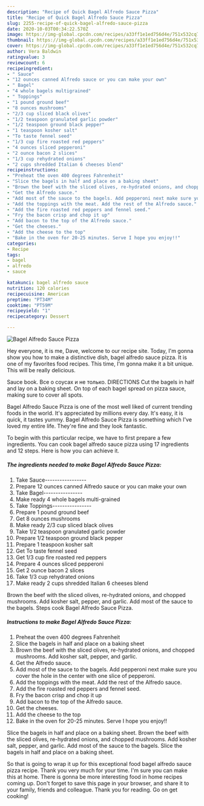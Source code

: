 ```yaml
---
description: "Recipe of Quick Bagel Alfredo Sauce Pizza"
title: "Recipe of Quick Bagel Alfredo Sauce Pizza"
slug: 2255-recipe-of-quick-bagel-alfredo-sauce-pizza
date: 2020-10-03T00:34:22.570Z
image: https://img-global.cpcdn.com/recipes/a33ff1e1ed756d4e/751x532cq70/bagel-alfredo-sauce-pizza-recipe-main-photo.jpg
thumbnail: https://img-global.cpcdn.com/recipes/a33ff1e1ed756d4e/751x532cq70/bagel-alfredo-sauce-pizza-recipe-main-photo.jpg
cover: https://img-global.cpcdn.com/recipes/a33ff1e1ed756d4e/751x532cq70/bagel-alfredo-sauce-pizza-recipe-main-photo.jpg
author: Vera Baldwin
ratingvalue: 3
reviewcount: 6
recipeingredient:
- " Sauce"
- "12 ounces canned Alfredo sauce or you can make your own"
- " Bagel"
- "4 whole bagels multigrained"
- " Toppings"
- "1 pound ground beef"
- "8 ounces mushrooms"
- "2/3 cup sliced black olives"
- "1/2 teaspoon granulated garlic powder"
- "1/2 teaspoon ground black pepper"
- "1 teaspoon kosher salt"
- "To taste fennel seed"
- "1/3 cup fire roasted red peppers"
- "4 ounces sliced pepperoni"
- "2 ounce bacon 2 slices"
- "1/3 cup rehydrated onions"
- "2 cups shredded Italian 6 cheeses blend"
recipeinstructions:
- "Preheat the oven 400 degrees Fahrenheit"
- "Slice the bagels in half and place on a baking sheet"
- "Brown the beef with the sliced olives, re-hydrated onions, and chopped mushrooms. Add kosher salt, pepper, and garlic."
- "Get the Alfredo sauce."
- "Add most of the sauce to the bagels. Add pepperoni next make sure you cover the hole in the center with one slice of pepperoni."
- "Add the toppings with the meat. Add the rest of the Alfredo sauce."
- "Add the fire roasted red peppers and fennel seed."
- "Fry the bacon crisp and chop it up"
- "Add bacon to the top of the Alfredo sauce."
- "Get the cheeses."
- "Add the cheese to the top"
- "Bake in the oven for 20-25 minutes. Serve I hope you enjoy!!"
categories:
- Recipe
tags:
- bagel
- alfredo
- sauce

katakunci: bagel alfredo sauce 
nutrition: 120 calories
recipecuisine: American
preptime: "PT34M"
cooktime: "PT59M"
recipeyield: "1"
recipecategory: Dessert

---
```



![Bagel Alfredo Sauce Pizza](https://img-global.cpcdn.com/recipes/a33ff1e1ed756d4e/751x532cq70/bagel-alfredo-sauce-pizza-recipe-main-photo.jpg)

Hey everyone, it is me, Dave, welcome to our recipe site. Today, I'm gonna show you how to make a distinctive dish, bagel alfredo sauce pizza. It is one of my favorites food recipes. This time, I'm gonna make it a bit unique. This will be really delicious.

Sauce book. Все о соусах и не только. DIRECTIONS Cut the bagels in half and lay on a baking sheet. On top of each bagel spread on pizza sauce, making sure to cover all spots.

Bagel Alfredo Sauce Pizza is one of the most well liked of current trending foods in the world. It's appreciated by millions every day. It's easy, it is quick, it tastes yummy. Bagel Alfredo Sauce Pizza is something which I've loved my entire life. They're fine and they look fantastic.


To begin with this particular recipe, we have to first prepare a few ingredients. You can cook bagel alfredo sauce pizza using 17 ingredients and 12 steps. Here is how you can achieve it.

<!--inarticleads1-->

##### The ingredients needed to make Bagel Alfredo Sauce Pizza:

1. Take  Sauce-----------------
1. Prepare 12 ounces canned Alfredo sauce or you can make your own
1. Take  Bagel----------------
1. Make ready 4 whole bagels multi-grained
1. Take  Toppings----------------
1. Prepare 1 pound ground beef
1. Get 8 ounces mushrooms
1. Make ready 2/3 cup sliced black olives
1. Take 1/2 teaspoon granulated garlic powder
1. Prepare 1/2 teaspoon ground black pepper
1. Prepare 1 teaspoon kosher salt
1. Get To taste fennel seed
1. Get 1/3 cup fire roasted red peppers
1. Prepare 4 ounces sliced pepperoni
1. Get 2 ounce bacon 2 slices
1. Take 1/3 cup rehydrated onions
1. Make ready 2 cups shredded Italian 6 cheeses blend


Brown the beef with the sliced olives, re-hydrated onions, and chopped mushrooms. Add kosher salt, pepper, and garlic. Add most of the sauce to the bagels. Steps cook Bagel Alfredo Sauce Pizza. 

<!--inarticleads2-->

##### Instructions to make Bagel Alfredo Sauce Pizza:

1. Preheat the oven 400 degrees Fahrenheit
1. Slice the bagels in half and place on a baking sheet
1. Brown the beef with the sliced olives, re-hydrated onions, and chopped mushrooms. Add kosher salt, pepper, and garlic.
1. Get the Alfredo sauce.
1. Add most of the sauce to the bagels. Add pepperoni next make sure you cover the hole in the center with one slice of pepperoni.
1. Add the toppings with the meat. Add the rest of the Alfredo sauce.
1. Add the fire roasted red peppers and fennel seed.
1. Fry the bacon crisp and chop it up
1. Add bacon to the top of the Alfredo sauce.
1. Get the cheeses.
1. Add the cheese to the top
1. Bake in the oven for 20-25 minutes. Serve I hope you enjoy!!


Slice the bagels in half and place on a baking sheet. Brown the beef with the sliced olives, re-hydrated onions, and chopped mushrooms. Add kosher salt, pepper, and garlic. Add most of the sauce to the bagels. Slice the bagels in half and place on a baking sheet. 

So that is going to wrap it up for this exceptional food bagel alfredo sauce pizza recipe. Thank you very much for your time. I'm sure you can make this at home. There is gonna be more interesting food in home recipes coming up. Don't forget to save this page in your browser, and share it to your family, friends and colleague. Thank you for reading. Go on get cooking!
